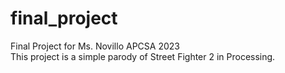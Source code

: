 # final_project
Final Project for Ms. Novillo APCSA 2023 <br />
This project is a simple parody of Street Fighter 2 in Processing.
